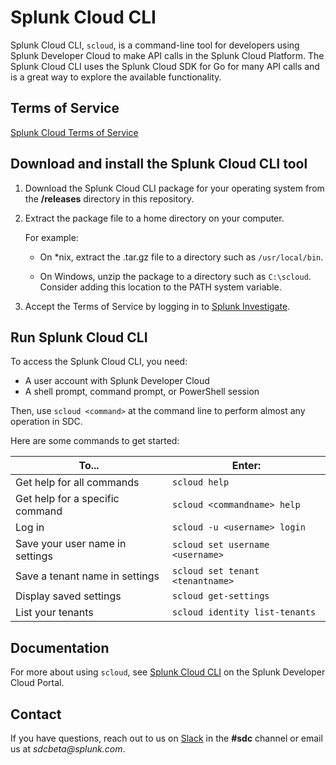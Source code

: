 # Splunk Cloud CLI

Splunk Cloud CLI, `scloud`, is a command-line tool for developers using Splunk Developer Cloud to make API calls in the Splunk Cloud Platform. The Splunk Cloud CLI uses the Splunk Cloud SDK for Go for many API calls and is a great way to explore the available functionality.

## Terms of Service

[Splunk Cloud Terms of Service](https://www.splunk.com/en_us/legal/terms/splunk-cloud-pre-release-terms-of-service.html)

## Download and install the Splunk Cloud CLI tool

1. Download the Splunk Cloud CLI package for your operating system from the **/releases** directory in this repository.

2. Extract the package file to a home directory on your computer. 

    For example: 

    - On *nix, extract the .tar.gz file to a directory such as `/usr/local/bin`. 

    - On Windows, unzip the package to a directory such as `C:\scloud`. Consider adding this location to the PATH system variable.

3. Accept the Terms of Service by logging in to [Splunk Investigate](https://si.scp.splunk.com/).

## Run Splunk Cloud CLI

To access the Splunk Cloud CLI, you need: 
* A user account with Splunk Developer Cloud
* A shell prompt, command prompt, or PowerShell session

Then, use `scloud <command>` at the command line to perform almost any operation in SDC.

Here are some commands to get started: 

| To...                            | Enter:                               |
|----------------------------------|--------------------------------------|
| Get help for all commands        | `scloud help`                        |
| Get help for a specific command  | `scloud <commandname> help`          |
| Log in                           | `scloud -u <username> login`         |
| Save your user name in settings  | `scloud set username <username>`     |
| Save a tenant name in settings   | `scloud set tenant <tenantname>`     |
| Display saved settings           | `scloud get-settings`                |
| List your tenants                | `scloud identity list-tenants`       |

## Documentation
For more about using `scloud`, see [Splunk Cloud CLI](https://sdc.splunkbeta.com/docs/overview/sdctools/tools_scloud) on the Splunk Developer Cloud Portal.

## Contact
If you have questions, reach out to us on [Slack](https://splunkdevplatform.slack.com) in the **#sdc** channel or email us at _sdcbeta@splunk.com_.
